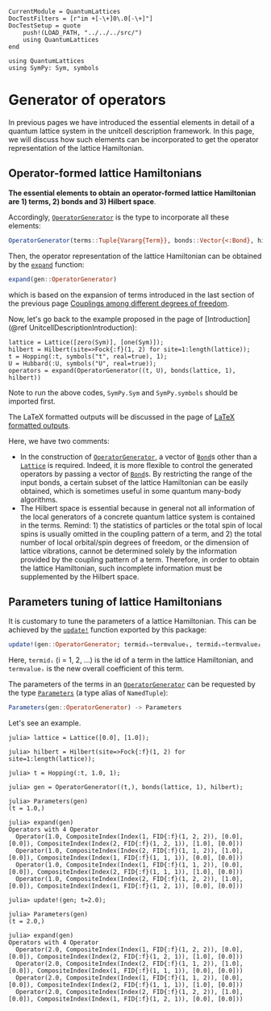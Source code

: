```@meta
CurrentModule = QuantumLattices
DocTestFilters = [r"im +[-\+]0\.0[-\+]"]
DocTestSetup = quote
    push!(LOAD_PATH, "../../../src/")
    using QuantumLattices
end
```

```@setup gen
using QuantumLattices
using SymPy: Sym, symbols
```

# Generator of operators

In previous pages we have introduced the essential elements in detail of a quantum lattice system in the unitcell description framework. In this page, we will discuss how such elements can be incorporated to get the operator representation of the lattice Hamiltonian.

## Operator-formed lattice Hamiltonians

**The essential elements to obtain an operator-formed lattice Hamiltonian are 1) terms, 2) bonds and 3) Hilbert space**.

Accordingly, [`OperatorGenerator`](@ref) is the type to incorporate all these elements:
```julia
OperatorGenerator(terms::Tuple{Vararg{Term}}, bonds::Vector{<:Bond}, hilbert::Hilbert)
```
Then, the operator representation of the lattice Hamiltonian can be obtained by the [`expand`](@ref) function:
```julia
expand(gen::OperatorGenerator)
```
which is based on the expansion of terms introduced in the last section of the previous page [Couplings among different degrees of freedom](@ref).

Now, let's go back to the example proposed in the page of [Introduction](@ref UnitcellDescriptionIntroduction):
```@repl gen
lattice = Lattice([zero(Sym)], [one(Sym)]);
hilbert = Hilbert(site=>Fock{:f}(1, 2) for site=1:length(lattice));
t = Hopping(:t, symbols("t", real=true), 1);
U = Hubbard(:U, symbols("U", real=true));
operators = expand(OperatorGenerator((t, U), bonds(lattice, 1), hilbert))
```
Note to run the above codes, `SymPy.Sym` and `SymPy.symbols` should be imported first.

The LaTeX formatted outputs will be discussed in the page of [LaTeX formatted outputs](@ref).

Here, we have two comments:
* In the construction of [`OperatorGenerator`](@ref), a vector of [`Bond`](@ref)s other than a [`Lattice`](@ref) is required. Indeed, it is more flexible to control the generated operators by passing a vector of [`Bond`](@ref)s. By restricting the range of the input bonds, a certain subset of the lattice Hamiltonian can be easily obtained, which is sometimes useful in some quantum many-body algorithms.
* The Hilbert space is essential because in general not all information of the local generators of a concrete quantum lattice system is contained in the terms. Remind: 1) the statistics of particles or the total spin of local spins is usually omitted in the coupling pattern of a term, and 2) the total number of local orbital/spin degrees of freedom, or the dimension of lattice vibrations, cannot be determined solely by the information provided by the coupling pattern of a term. Therefore, in order to obtain the lattice Hamiltonian, such incomplete information must be supplemented by the Hilbert space.

## Parameters tuning of lattice Hamiltonians

It is customary to tune the parameters of a lattice Hamiltonian. This can be achieved by the [`update!`](@ref) function exported by this package:
```julia
update!(gen::OperatorGenerator; termid₁=termvalue₁, termid₁=termvalue₂, ...)
```
Here, `termidᵢ` (i = 1, 2, ...) is the id of a term in the lattice Hamiltonian, and `termvalueᵢ` is the new overall coefficient of this term.

The parameters of the terms in an [`OperatorGenerator`](@ref) can be requested by the type [`Parameters`](@ref) (a type alias of `NamedTuple`):
```julia
Parameters(gen::OperatorGenerator) -> Parameters
```

Let's see an example.
```jldoctest
julia> lattice = Lattice([0.0], [1.0]);

julia> hilbert = Hilbert(site=>Fock{:f}(1, 2) for site=1:length(lattice));

julia> t = Hopping(:t, 1.0, 1);

julia> gen = OperatorGenerator((t,), bonds(lattice, 1), hilbert);

julia> Parameters(gen)
(t = 1.0,)

julia> expand(gen)
Operators with 4 Operator
  Operator(1.0, CompositeIndex(Index(1, FID{:f}(1, 2, 2)), [0.0], [0.0]), CompositeIndex(Index(2, FID{:f}(1, 2, 1)), [1.0], [0.0]))
  Operator(1.0, CompositeIndex(Index(2, FID{:f}(1, 1, 2)), [1.0], [0.0]), CompositeIndex(Index(1, FID{:f}(1, 1, 1)), [0.0], [0.0]))
  Operator(1.0, CompositeIndex(Index(1, FID{:f}(1, 1, 2)), [0.0], [0.0]), CompositeIndex(Index(2, FID{:f}(1, 1, 1)), [1.0], [0.0]))
  Operator(1.0, CompositeIndex(Index(2, FID{:f}(1, 2, 2)), [1.0], [0.0]), CompositeIndex(Index(1, FID{:f}(1, 2, 1)), [0.0], [0.0]))

julia> update!(gen; t=2.0);

julia> Parameters(gen)
(t = 2.0,)

julia> expand(gen)
Operators with 4 Operator
  Operator(2.0, CompositeIndex(Index(1, FID{:f}(1, 2, 2)), [0.0], [0.0]), CompositeIndex(Index(2, FID{:f}(1, 2, 1)), [1.0], [0.0]))
  Operator(2.0, CompositeIndex(Index(2, FID{:f}(1, 1, 2)), [1.0], [0.0]), CompositeIndex(Index(1, FID{:f}(1, 1, 1)), [0.0], [0.0]))
  Operator(2.0, CompositeIndex(Index(1, FID{:f}(1, 1, 2)), [0.0], [0.0]), CompositeIndex(Index(2, FID{:f}(1, 1, 1)), [1.0], [0.0]))
  Operator(2.0, CompositeIndex(Index(2, FID{:f}(1, 2, 2)), [1.0], [0.0]), CompositeIndex(Index(1, FID{:f}(1, 2, 1)), [0.0], [0.0]))
```
